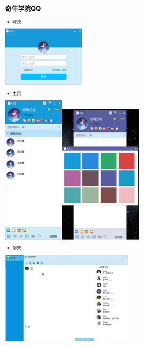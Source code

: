 ## 奇牛学院QQ

- 登录
<img src="/img/login.png" width="50%"  alt="展示图"/>

- 主页

<img src="/img/main.png" width="37%"  alt="展示图"/><img src="/img/skin.png" width="50%"  alt="展示图"/>

- 聊天

<img src="/img/talk.png" width="80%"  alt="展示图"/>